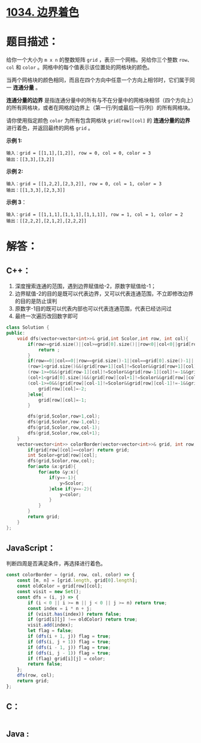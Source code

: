 # [1034. 边界着色](https://leetcode-cn.com/problems/coloring-a-border/)

# 题目描述：

给你一个大小为 `m x n` 的整数矩阵 `grid` ，表示一个网格。另给你三个整数 `row`、`col` 和 `color` 。网格中的每个值表示该位置处的网格块的颜色。

当两个网格块的颜色相同，而且在四个方向中任意一个方向上相邻时，它们属于同一 **连通分量** 。

**连通分量的边界** 是指连通分量中的所有与不在分量中的网格块相邻（四个方向上）的所有网格块，或者在网格的边界上（第一行/列或最后一行/列）的所有网格块。

请你使用指定颜色 `color` 为所有包含网格块 `grid[row][col]` 的 **连通分量的边界** 进行着色，并返回最终的网格 `grid` 。



**示例 1:**

```
输入：grid = [[1,1],[1,2]], row = 0, col = 0, color = 3
输出：[[3,3],[3,2]]
```

 **示例 2:**

```
输入：grid = [[1,2,2],[2,3,2]], row = 0, col = 1, color = 3
输出：[[1,3,3],[2,3,3]]
```

**示例 3**：

```
输入：grid = [[1,1,1],[1,1,1],[1,1,1]], row = 1, col = 1, color = 2
输出：[[2,2,2],[2,1,2],[2,2,2]]
```



# 解答：

## C++：

1. 深度搜索连通的范围，遇到边界赋值给-2，原数字赋值给-1；
2. 边界赋值-2的目的是既可以代表边界，又可以代表连通范围，不立即修改边界的目的是防止误判
3. 原数字-1目的既可以代表内部也可以代表连通范围，代表已经访问过
4. 最终一次遍历改回数字即可

```cpp
class Solution {
public:
    void dfs(vector<vector<int>>& grid,int Scolor,int row, int col){
        if(row>=grid.size()||col>=grid[0].size()||row<0||col<0||grid[row][col]!=Scolor){
            return ;
        }
        if(row==0||col==0||row==grid.size()-1||col==grid[0].size()-1||
        (row+1<grid.size()&&(grid[row+1][col]!=Scolor&&grid[row+1][col]!=-1&&grid[row+1][col]!=-2))||
        (row-1>=0&&(grid[row-1][col]!=Scolor&&grid[row-1][col]!=-1&&grid[row-1][col]!=-2))||
        (col+1<grid[0].size()&&(grid[row][col+1]!=Scolor&&grid[row][col+1]!=-1&&grid[row][col+1]!=-2))||
        (col-1>=0&&(grid[row][col-1]!=Scolor&&grid[row][col-1]!=-1&&grid[row][col-1]!=-2))){
            grid[row][col]=-2;
        }else{
            grid[row][col]=-1;
        }

        dfs(grid,Scolor,row+1,col);
        dfs(grid,Scolor,row-1,col);
        dfs(grid,Scolor,row,col-1);
        dfs(grid,Scolor,row,col+1);
    }
    vector<vector<int>> colorBorder(vector<vector<int>>& grid, int row, int col, int color) {
        if(grid[row][col]==color) return grid;
        int Scolor=grid[row][col];
        dfs(grid,Scolor,row,col);
        for(auto &x:grid){
            for(auto &y:x){
                if(y==-1){
                    y=Scolor;
                }else if(y==-2){
                    y=color;
                }
            }
        }
        return grid;
    }
};
```

## JavaScript：

判断四周是否满足条件，再选择进行着色。

```javascript
const colorBorder = (grid, row, col, color) => {
    const [m, n] = [grid.length, grid[0].length];
    const oldColor = grid[row][col];
    const visit = new Set();
    const dfs = (i, j) => {
        if (i < 0 || i >= m || j < 0 || j >= n) return true;
        const index = i * n + j;
        if (visit.has(index)) return false;
        if (grid[i][j] !== oldColor) return true;
        visit.add(index);
        let flag = false;
        if (dfs(i + 1, j)) flag = true;
        if (dfs(i, j + 1)) flag = true;
        if (dfs(i - 1, j)) flag = true;
        if (dfs(i, j - 1)) flag = true;
        if (flag) grid[i][j] = color;
        return false;
    };
    dfs(row, col);
    return grid;
};
```

## C：

```c

```

## Java :

```java

```
